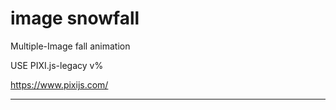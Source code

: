 # image snowfall

Multiple-Image fall animation 

USE PIXI.js-legacy v%

https://www.pixijs.com/

---
